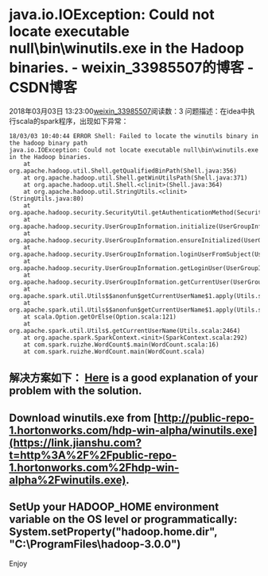 # java.io.IOException: Could not locate executable null\bin\winutils.exe in the Hadoop binaries. - weixin_33985507的博客 - CSDN博客
2018年03月03日 13:23:00[weixin_33985507](https://me.csdn.net/weixin_33985507)阅读数：3
问题描述：在idea中执行scala的spark程序，出现如下异常：
```
18/03/03 10:40:44 ERROR Shell: Failed to locate the winutils binary in the hadoop binary path
java.io.IOException: Could not locate executable null\bin\winutils.exe in the Hadoop binaries.
    at org.apache.hadoop.util.Shell.getQualifiedBinPath(Shell.java:356)
    at org.apache.hadoop.util.Shell.getWinUtilsPath(Shell.java:371)
    at org.apache.hadoop.util.Shell.<clinit>(Shell.java:364)
    at org.apache.hadoop.util.StringUtils.<clinit>(StringUtils.java:80)
    at org.apache.hadoop.security.SecurityUtil.getAuthenticationMethod(SecurityUtil.java:611)
    at org.apache.hadoop.security.UserGroupInformation.initialize(UserGroupInformation.java:272)
    at org.apache.hadoop.security.UserGroupInformation.ensureInitialized(UserGroupInformation.java:260)
    at org.apache.hadoop.security.UserGroupInformation.loginUserFromSubject(UserGroupInformation.java:790)
    at org.apache.hadoop.security.UserGroupInformation.getLoginUser(UserGroupInformation.java:760)
    at org.apache.hadoop.security.UserGroupInformation.getCurrentUser(UserGroupInformation.java:633)
    at org.apache.spark.util.Utils$$anonfun$getCurrentUserName$1.apply(Utils.scala:2464)
    at org.apache.spark.util.Utils$$anonfun$getCurrentUserName$1.apply(Utils.scala:2464)
    at scala.Option.getOrElse(Option.scala:121)
    at org.apache.spark.util.Utils$.getCurrentUserName(Utils.scala:2464)
    at org.apache.spark.SparkContext.<init>(SparkContext.scala:292)
    at com.spark.ruizhe.WordCount$.main(WordCount.scala:16)
    at com.spark.ruizhe.WordCount.main(WordCount.scala)
```
解决方案如下：
[Here](https://link.jianshu.com?t=http%3A%2F%2Fteknosrc.com%2Fspark-error-java-io-ioexception-could-not-locate-executable-null-bin-winutils-exe-hadoop-binaries%2F) is a good explanation of your problem with the solution.
- 
Download winutils.exe from [http://public-repo-1.hortonworks.com/hdp-win-alpha/winutils.exe](https://link.jianshu.com?t=http%3A%2F%2Fpublic-repo-1.hortonworks.com%2Fhdp-win-alpha%2Fwinutils.exe).
- 
SetUp your HADOOP_HOME environment variable on the OS level or programmatically:
System.setProperty("hadoop.home.dir", "C:\ProgramFiles\hadoop-3.0.0")
- 
Enjoy
